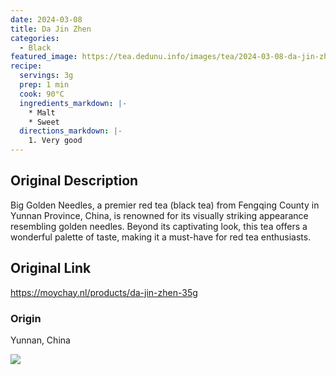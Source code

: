 ```yaml
---
date: 2024-03-08
title: Da Jin Zhen
categories:
  - Black
featured_image: https://tea.dedunu.info/images/tea/2024-03-08-da-jin-zhen-1.jpg
recipe:
  servings: 3g
  prep: 1 min
  cook: 90°C
  ingredients_markdown: |-
    * Malt
    * Sweet
  directions_markdown: |-
    1. Very good
---
```


## Original Description

 Big Golden Needles, a premier red tea (black tea) from Fengqing County in Yunnan Province, China, is renowned for its visually striking appearance resembling golden needles. Beyond its captivating look, this tea offers a wonderful palette of taste, making it a must-have for red tea enthusiasts.
 
## Original Link

<https://moychay.nl/products/da-jin-zhen-35g>

### Origin 

Yunnan, China

![](https://tea.dedunu.info/images/tea/2024-03-08-da-jin-zhen-2.jpg)
